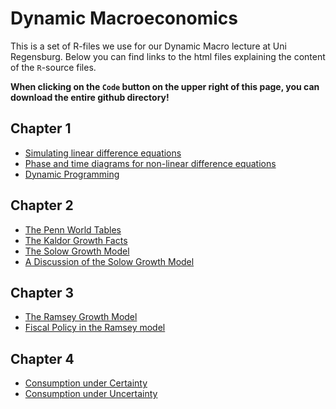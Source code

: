 # Dynamic Macroeconomics
This is a set of R-files we use for our Dynamic Macro lecture at Uni Regensburg. Below you can find links to the html files explaining the content of the `R`-source files.

**When clicking on the `Code` button on the upper right of this page, you can download the entire github directory!**


## Chapter 1

- [Simulating linear difference equations](https://raw.githack.com/fabiankindermann/dynamic-macro/main/r_markdown/chap01_01_linear_DEs.html)
- [Phase and time diagrams for non-linear difference equations](https://raw.githack.com/fabiankindermann/dynamic-macro/main/r_markdown/chap01_02_nonlinear_DEs.html)
- [Dynamic Programming](https://raw.githack.com/fabiankindermann/dynamic-macro/main/r_markdown/chap01_03_dynamic_programming.html)

## Chapter 2

- [The Penn World Tables](https://raw.githack.com/fabiankindermann/dynamic-macro/main/r_markdown/chap02_01_PWT.html)
- [The Kaldor Growth Facts](https://raw.githack.com/fabiankindermann/dynamic-macro/main/r_markdown/chap02_02_Kaldor_facts.html)
- [The Solow Growth Model](https://raw.githack.com/fabiankindermann/dynamic-macro/main/r_markdown/chap02_03_Solow_model.html)
- [A Discussion of the Solow Growth Model](https://raw.githack.com/fabiankindermann/dynamic-macro/main/r_markdown/chap02_04_discussion.html)

## Chapter 3

- [The Ramsey Growth Model](https://raw.githack.com/fabiankindermann/dynamic-macro/main/r_markdown/chap03_01_Ramsey_model.html)
- [Fiscal Policy in the Ramsey model](https://raw.githack.com/fabiankindermann/dynamic-macro/main/r_markdown/chap03_02_fiscal_policy.html)

## Chapter 4

- [Consumption under Certainty](https://raw.githack.com/fabiankindermann/dynamic-macro/main/r_markdown/chap04_01_certain_cons.html)
- [Consumption under Uncertainty](https://raw.githack.com/fabiankindermann/dynamic-macro/main/r_markdown/chap04_02_uncertain_cons.html)